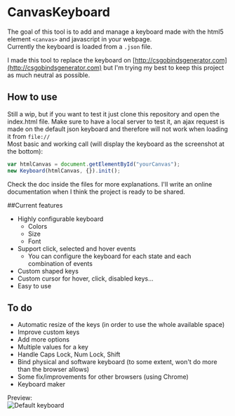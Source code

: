 # CanvasKeyboard

The goal of this tool is to add and manage a keyboard made with the html5 element ```<canvas>``` and javascript in your webpage.  
Currently the keyboard is loaded from a ```.json``` file.

I made this tool to replace the keyboard on [http://csgobindsgenerator.com](http://csgobindsgenerator.com) but I'm trying my best to keep this project as much neutral as possible.   

## How to use
Still a wip, but if you want to test it just clone this repository and open the index.html file.
Make sure to have a local server to test it, an ajax request is made on the default json keyboard and therefore will not work when loading it from ```file://```  
Most basic and working call (will display the keyboard as the screenshot at the bottom):
```js
var htmlCanvas = document.getElementById("yourCanvas");
new Keyboard(htmlCanvas, {}).init();
```

Check the doc inside the files for more explanations. I'll write an online documentation when I think the project is ready to be shared.

##Current features
* Highly configurable keyboard
  * Colors
  * Size
  * Font
* Support click, selected and hover events
  * You can configure the keyboard for each state and each combination of events
* Custom shaped keys
* Custom cursor for hover, click, disabled keys...
* Easy to use

## To do
* Automatic resize of the keys (in order to use the whole available space)
* Improve custom keys
* Add more options
* Multiple values for a key
* Handle Caps Lock, Num Lock, Shift
* Bind physical and software keyboard (to some extent, won't do more than the browser allows)
* Some fix/improvements for other browsers (using Chrome)
* Keyboard maker

Preview:  
![Default keyboard](http://i.imgur.com/XsGywSn.png)
